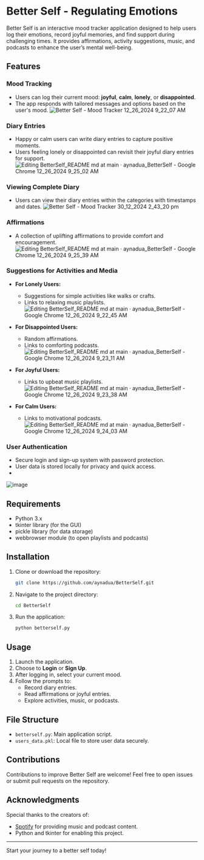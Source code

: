 # Better Self - Regulating Emotions

Better Self is an interactive mood tracker application designed to help users log their emotions, record joyful memories, and find support during challenging times. It provides affirmations, activity suggestions, music, and podcasts to enhance the user’s mental well-being.

## Features

### Mood Tracking
- Users can log their current mood: **joyful**, **calm**, **lonely**, or **disappointed**.
- The app responds with tailored messages and options based on the user's mood.
 ![Better Self - Mood Tracker 12_26_2024 9_22_07 AM](https://github.com/user-attachments/assets/545506e9-f06d-4a7d-ad34-c3c5dded179e)


### Diary Entries
- Happy or calm users can write diary entries to capture positive moments.
- Users feeling lonely or disappointed can revisit their joyful diary entries for support.
  ![Editing BetterSelf_README md at main · aynadua_BetterSelf - Google Chrome 12_26_2024 9_25_02 AM](https://github.com/user-attachments/assets/31ea9139-9401-444b-b04a-79c584fd3519)

### Viewing Complete Diary
- Users can view their diary entries within the categories with timestamps and dates.
![Better Self - Mood Tracker 30_12_2024 2_43_20 pm](https://github.com/user-attachments/assets/1a01c551-d212-4e82-be31-7b03e12deaf7)


### Affirmations
- A collection of uplifting affirmations to provide comfort and encouragement.
 ![Editing BetterSelf_README md at main · aynadua_BetterSelf - Google Chrome 12_26_2024 9_25_39 AM](https://github.com/user-attachments/assets/3b85f329-17a2-49c4-87df-6a72fa67aec4)


### Suggestions for Activities and Media
- **For Lonely Users:**
  - Suggestions for simple activities like walks or crafts.
  - Links to relaxing music playlists.
  ![Editing BetterSelf_README md at main · aynadua_BetterSelf - Google Chrome 12_26_2024 9_22_45 AM](https://github.com/user-attachments/assets/cb99a80c-274c-4210-8fc1-3f20a5115d87)

- **For Disappointed Users:**
  - Random affirmations.
  - Links to comforting podcasts.
  ![Editing BetterSelf_README md at main · aynadua_BetterSelf - Google Chrome 12_26_2024 9_23_11 AM](https://github.com/user-attachments/assets/bac974dd-cb53-4faf-8232-0fe36269035a)


- **For Joyful Users:**
  - Links to upbeat music playlists.
   ![Editing BetterSelf_README md at main · aynadua_BetterSelf - Google Chrome 12_26_2024 9_23_38 AM](https://github.com/user-attachments/assets/a26c66d5-d77d-4be5-90b2-e90053286579)


- **For Calm Users:**
  - Links to motivational podcasts.
   ![Editing BetterSelf_README md at main · aynadua_BetterSelf - Google Chrome 12_26_2024 9_24_03 AM](https://github.com/user-attachments/assets/9145fbf3-ab79-4c6f-b0c3-00ebaed7706f)



### User Authentication
- Secure login and sign-up system with password protection.
- User data is stored locally for privacy and quick access.
- 
![image](https://github.com/user-attachments/assets/392f2555-0dbf-43b5-b93d-9aa350d83a56)
## Requirements

- Python 3.x
- tkinter library (for the GUI)
- pickle library (for data storage)
- webbrowser module (to open playlists and podcasts)

## Installation

1. Clone or download the repository:
   ```bash
   git clone https://github.com/aynadua/BetterSelf.git
   ```
2. Navigate to the project directory:
   ```bash
   cd BetterSelf
   ```
3. Run the application:
   ```bash
   python betterself.py
   ```

## Usage

1. Launch the application.
2. Choose to **Login** or **Sign Up**.
3. After logging in, select your current mood.
4. Follow the prompts to:
   - Record diary entries.
   - Read affirmations or joyful entries.
   - Explore activities, music, or podcasts.

## File Structure

- `betterself.py`: Main application script.
- `users_data.pkl`: Local file to store user data securely.

## Contributions

Contributions to improve Better Self are welcome! Feel free to open issues or submit pull requests on the repository.

## Acknowledgments

Special thanks to the creators of:
- [Spotify](https://www.spotify.com) for providing music and podcast content.
- Python and tkinter for enabling this project.
---

Start your journey to a better self today!

